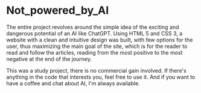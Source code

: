 # Not_powered_by_AI
The entire project revolves around the simple idea of the exciting and dangerous potential of an AI like ChatGPT. Using HTML 5 and CSS 3, a website with a clean and intuitive design was built, with few options for the user, thus maximizing the main goal of the site, which is for the reader to read and follow the articles, reading from the most positive to the most negative at the end of the journey.

This was a study project, there is no commercial gain involved. If there's anything in the code that interests you, feel free to use it. And if you want to have a coffee and chat about AI, I'm always available.
